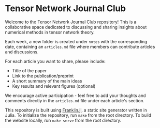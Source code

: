 # Tensor Network Journal Club

Welcome to the Tensor Network Journal Club repository! This is a collaborative space dedicated to discussing and sharing insights about numerical methods in tensor network theory.

Each week, a new folder is created under `notes` with the corresponding date, containing an `articles.md` file where members can contribute articles and discussions.

For each article you want to share, please include:
- Title of the paper
- Link to the publication/preprint
- A short summary of the main ideas
- Key results and relevant figures (optional)

We encourage active participation - feel free to add your thoughts and comments directly in the `articles.md` file under each article's section. 

This repository is built using [Franklin.jl](https://franklinjl.org/), a static site generator written in Julia. 
To initialize the repository, run `make` from the root directory.
To build the website locally, run `make serve` from the root directory.